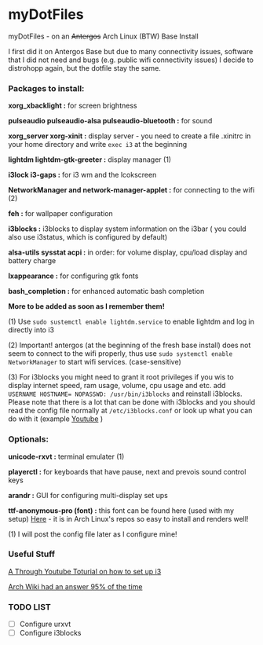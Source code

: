 # myDotFiles
myDotFiles - on an ~~Antergos~~ Arch Linux (BTW) Base Install

I first did it on Antergos Base but due to many connectivity issues, software that I did not need and bugs (e.g. public wifi connectivity issues) I decide to distrohopp again, but the dotfile stay the same.

### Packages to install:
 __xorg_xbacklight :__ for screen brightness
 
 __pulseaudio pulseaudio-alsa pulseaudio-bluetooth :__ for sound
 
 __xorg_server xorg-xinit :__ display server - you need to create a file .xinitrc  in your home directory and write `exec i3` at the beginning
 
 __lightdm lightdm-gtk-greeter :__ display manager (1) 
 
 __i3lock i3-gaps :__ for i3 wm and the lcokscreen
 
 __NetworkManager and network-manager-applet :__ for connecting to the wifi  (2) 
 
 __feh :__ for wallpaper configuration
 
 __i3blocks :__ i3blocks to display system information on the i3bar ( you could also use i3status, which is configured by default)
 
 __alsa-utils sysstat acpi :__ in order: for volume display, cpu/load display and battery charge
 
 __lxappearance :__ for configuring gtk fonts
 
 __bash_completion :__ for enhanced automatic bash completion
 
 
 __More to be added as soon as I remember them!__
 
(1) Use `sudo sustemctl enable lightdm.service` to enable lightdm and log in directly into i3

(2) Important! antergos (at the beginning of the fresh base install) does not seem to connect to the wifi properly, thus use 
`sudo systemctl enable NetworkManager` to start wifi services. (case-sensitive)

(3) For i3blocks you might need to grant it root privileges if you wis to display internet speed, ram usage, volume, cpu usage and etc. add `USERNAME HOSTNAME= NOPASSWD: /usr/bin/i3blocks` and reinstall i3blocks.
Please note that there is a lot that can be done with i3blocks and you should read the config file normally at `/etc/i3blocks.conf` or look up what you can do with it (example [Youtube](https://www.youtube.com/watch?v=ARKIwOlazKI&t=2218s) ) 

### Optionals:
__unicode-rxvt :__ terminal emulater (1)

__playerctl :__ for keyboards that have pause, next and prevois sound control keys

__arandr :__ GUI for configuring multi-display set ups

__ttf-anonymous-pro (font) :__ this font can be found here (used with my setup) [Here](https://www.marksimonson.com/fonts/view/anonymous-pro) - it is in Arch Linux's repos so easy to install and renders well!

(1) I will post the config file later as I configure mine!

### Useful Stuff ###
[A Through Youtube Toturial on how to set up i3](https://www.youtube.com/watch?v=j1I63wGcvU4&list=RDQMLVYOkGX99sA&start_radio=1)

[Arch Wiki had an answer 95% of the time](https://wiki.archlinux.org/) 


### TODO LIST ###
- [ ] Configure urxvt
- [ ] Configure i3blocks
